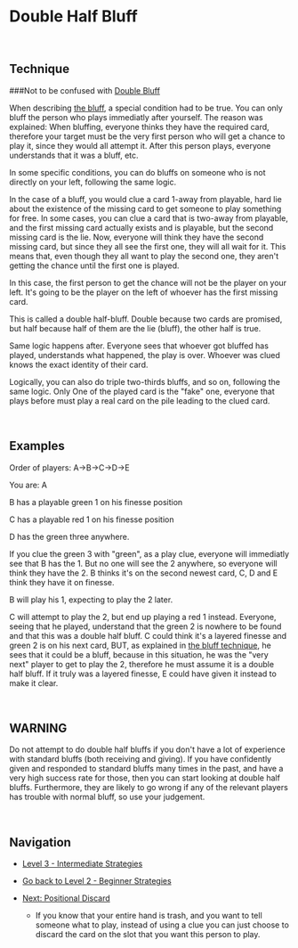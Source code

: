 # Double Half Bluff

<br />

## Technique

###Not to be confused with [Double Bluff](https://github.com/agilbert1412/HanabiStrategy/blob/master/Strategy/Level%203%20-%20Intermediate/45%20-%20Double%20Bluff.md)

When describing [the bluff](https://github.com/agilbert1412/HanabiStrategy/blob/master/Strategy/Level%202%20-%20Beginner/15%20-%20The%20Bluff.md), a special condition had to be true. You can only bluff the person who plays immediatly after yourself. The reason was explained: When bluffing, everyone thinks they have the required card, therefore your target must be the very first person who will get a chance to play it, since they would all attempt it. After this person plays, everyone understands that it was a bluff, etc.

In some specific conditions, you can do bluffs on someone who is not directly on your left, following the same logic.

In the case of a bluff, you would clue a card 1-away from playable, hard lie about the existence of the missing card to get someone to play something for free.
In some cases, you can clue a card that is two-away from playable, and the first missing card actually exists and is playable, but the second missing card is the lie. Now, everyone will think they have the second missing card, but since they all see the first one, they will all wait for it. This means that, even though they all want to play the second one, they aren't getting the chance until the first one is played.

In this case, the first person to get the chance will not be the player on your left. It's going to be the player on the left of whoever has the first missing card.

This is called a double half-bluff. Double because two cards are promised, but half because half of them are the lie (bluff), the other half is true.

Same logic happens after. Everyone sees that whoever got bluffed has played, understands what happened, the play is over. Whoever was clued knows the exact identity of their card.

Logically, you can also do triple two-thirds bluffs, and so on, following the same logic. Only One of the played card is the "fake" one, everyone that plays before must play a real card on the pile leading to the clued card.

<br />

## Examples

Order of players: A->B->C->D->E

You are: A

B has a playable green 1 on his finesse position

C has a playable red 1 on his finesse position

D has the green three anywhere.


If you clue the green 3 with "green", as a play clue, everyone will immediatly see that B has the 1. But no one will see the 2 anywhere, so everyone will think they have the 2. B thinks it's on the second newest card, C, D and E think they have it on finesse.

B will play his 1, expecting to play the 2 later.

C will attempt to play the 2, but end up playing a red 1 instead. Everyone, seeing that he played, understand that the green 2 is nowhere to be found and that this was a double half bluff. C could think it's a layered finesse and green 2 is on his next card, BUT, as explained in [the bluff technique](https://github.com/agilbert1412/HanabiStrategy/blob/master/Strategy/Level%202%20-%20Beginner/15%20-%20The%20Bluff.md), he sees that it could be a bluff, because in this situation, he was the "very next" player to get to play the 2, therefore he must assume it is a double half bluff. If it truly was a layered finesse, E could have given it instead to make it clear.

<br />

## WARNING

Do not attempt to do double half bluffs if you don't have a lot of experience with standard bluffs (both receiving and giving). If you have confidently given and responded to standard bluffs many times in the past, and have a very high success rate for those, then you can start looking at double half bluffs. Furthermore, they are likely to go wrong if any of the relevant players has trouble with normal bluff, so use your judgement.

<br />

## Navigation

* [Level 3 - Intermediate Strategies](https://github.com/agilbert1412/HanabiStrategy/blob/master/Strategy/Level%203%20-%20Intermediate/Level%203%20-%20Intermediate.md)

* [Go back to Level 2 - Beginner Strategies](https://github.com/agilbert1412/HanabiStrategy/blob/master/Strategy/Level%202%20-%20Beginner/Level%202%20-%20Beginner.md)

* [Next: Positional Discard](https://github.com/agilbert1412/HanabiStrategy/blob/master/Strategy/Level%203%20-%20Intermediate/30%20-%20Positional%20Discard.md)
	* If you know that your entire hand is trash, and you want to tell someone what to play, instead of using a clue you can just choose to discard the card on the slot that you want this person to play.